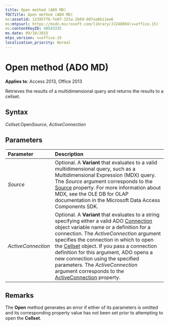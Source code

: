```yaml
---
title: Open method (ADO MD)
TOCTitle: Open method (ADO MD)
ms:assetid: 12395ff6-fe07-325a-2b69-007aa0b11ee6
ms:mtpsurl: https://msdn.microsoft.com/library/JJ248894(v=office.15)
ms:contentKeyID: 48543335
ms.date: 09/18/2015
mtps_version: v=office.15
localization_priority: Normal
---
```


# Open method (ADO MD)

**Applies to**: Access 2013, Office 2013

Retrieves the results of a multidimensional query and returns the results to a cellset.

## Syntax

*Cellset*.Open*Source*, *ActiveConnection*

## Parameters

|Parameter|Description|
|:--------|:----------|
|*Source* |Optional. A **Variant** that evaluates to a valid multidimensional query, such as a Multidimensional Expression (MDX) query. The *Source* argument corresponds to the [Source](source-property-ado-md.md) property. For more information about MDX, see the OLE DB for OLAP documentation in the Microsoft Data Access Components SDK.|
|*ActiveConnection* |Optional. A **Variant** that evaluates to a string specifying either a valid ADO [Connection](connection-object-ado.md) object variable name or a definition for a connection. The *ActiveConnection* argument specifies the connection in which to open the [Cellset](cellset-object-ado-md.md) object. If you pass a connection definition for this argument, ADO opens a new connection using the specified parameters. The *ActiveConnection* argument corresponds to the [ActiveConnection](activeconnection-property-ado-md.md) property.|

## Remarks

The **Open** method generates an error if either of its parameters is omitted and its corresponding property value has not been set prior to attempting to open the **Cellset**.

